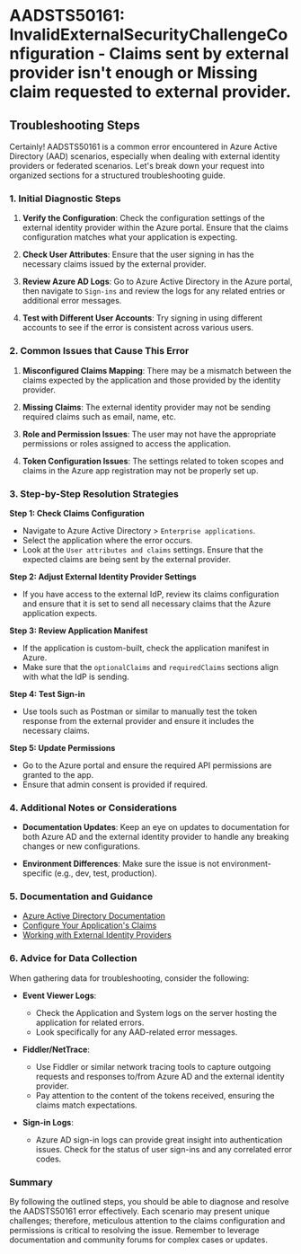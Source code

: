 
# AADSTS50161: InvalidExternalSecurityChallengeConfiguration - Claims sent by external provider isn't enough or Missing claim requested to external provider.


## Troubleshooting Steps
Certainly! AADSTS50161 is a common error encountered in Azure Active Directory (AAD) scenarios, especially when dealing with external identity providers or federated scenarios. Let's break down your request into organized sections for a structured troubleshooting guide.

### 1. Initial Diagnostic Steps

1. **Verify the Configuration**: Check the configuration settings of the external identity provider within the Azure portal. Ensure that the claims configuration matches what your application is expecting.

2. **Check User Attributes**: Ensure that the user signing in has the necessary claims issued by the external provider. 

3. **Review Azure AD Logs**: Go to Azure Active Directory in the Azure portal, then navigate to `Sign-ins` and review the logs for any related entries or additional error messages.

4. **Test with Different User Accounts**: Try signing in using different accounts to see if the error is consistent across various users.

### 2. Common Issues that Cause This Error

1. **Misconfigured Claims Mapping**: There may be a mismatch between the claims expected by the application and those provided by the identity provider.

2. **Missing Claims**: The external identity provider may not be sending required claims such as email, name, etc.

3. **Role and Permission Issues**: The user may not have the appropriate permissions or roles assigned to access the application.

4. **Token Configuration Issues**: The settings related to token scopes and claims in the Azure app registration may not be properly set up.

### 3. Step-by-Step Resolution Strategies

**Step 1: Check Claims Configuration**
   - Navigate to Azure Active Directory > `Enterprise applications`.
   - Select the application where the error occurs.
   - Look at the `User attributes and claims` settings. Ensure that the expected claims are being sent by the external provider.

**Step 2: Adjust External Identity Provider Settings**
   - If you have access to the external IdP, review its claims configuration and ensure that it is set to send all necessary claims that the Azure application expects.

**Step 3: Review Application Manifest**
   - If the application is custom-built, check the application manifest in Azure.
   - Make sure that the `optionalClaims` and `requiredClaims` sections align with what the IdP is sending.

**Step 4: Test Sign-in**
   - Use tools such as Postman or similar to manually test the token response from the external provider and ensure it includes the necessary claims.

**Step 5: Update Permissions**
   - Go to the Azure portal and ensure the required API permissions are granted to the app.
   - Ensure that admin consent is provided if required.

### 4. Additional Notes or Considerations

- **Documentation Updates**: Keep an eye on updates to documentation for both Azure AD and the external identity provider to handle any breaking changes or new configurations.

- **Environment Differences**: Make sure the issue is not environment-specific (e.g., dev, test, production).

### 5. Documentation and Guidance

- [Azure Active Directory Documentation](https://docs.microsoft.com/en-us/azure/active-directory/)
- [Configure Your Application's Claims](https://docs.microsoft.com/en-us/azure/active-directory/develop/active-directory-optional-claims)
- [Working with External Identity Providers](https://docs.microsoft.com/en-us/azure/active-directory/develop/howto-authentication-soc-auth)

### 6. Advice for Data Collection

When gathering data for troubleshooting, consider the following:

- **Event Viewer Logs**: 
   - Check the Application and System logs on the server hosting the application for related errors.
   - Look specifically for any AAD-related error messages.

- **Fiddler/NetTrace**: 
   - Use Fiddler or similar network tracing tools to capture outgoing requests and responses to/from Azure AD and the external identity provider.
   - Pay attention to the content of the tokens received, ensuring the claims match expectations.

- **Sign-in Logs**: 
   - Azure AD sign-in logs can provide great insight into authentication issues. Check for the status of user sign-ins and any correlated error codes.

### Summary

By following the outlined steps, you should be able to diagnose and resolve the AADSTS50161 error effectively. Each scenario may present unique challenges; therefore, meticulous attention to the claims configuration and permissions is critical to resolving the issue. Remember to leverage documentation and community forums for complex cases or updates.